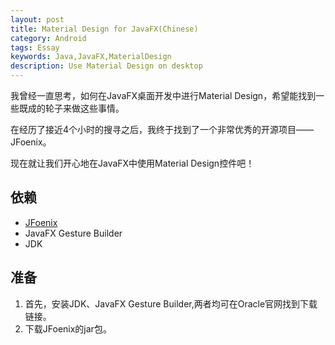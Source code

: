 ```yaml
---
layout: post
title: Material Design for JavaFX(Chinese)
category: Android
tags: Essay
keywords: Java,JavaFX,MaterialDesign
description: Use Material Design on desktop
---
```


我曾经一直思考，如何在JavaFX桌面开发中进行Material Design，希望能找到一些既成的轮子来做这些事情。

在经历了接近4个小时的搜寻之后，我终于找到了一个非常优秀的开源项目——JFoenix。

现在就让我们开心地在JavaFX中使用Material Design控件吧！

## 依赖

+ [JFoenix](https://github.com/jfoenixadmin/JFoenix)
+ JavaFX Gesture Builder
+ JDK

## 准备

1. 首先，安装JDK、JavaFX Gesture Builder,两者均可在Oracle官网找到下载链接。
1. 下载JFoenix的jar包。
